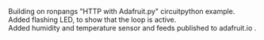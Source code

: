 Building on ronpangs "HTTP with Adafruit.py" circuitpython example.  
Added flashing LED, to show that the loop is active.  
Added humidity and temperature sensor and feeds published to adafruit.io .  
  
